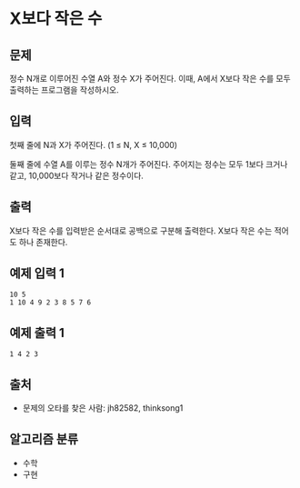 # X보다 작은 수
## 문제
정수 N개로 이루어진 수열 A와 정수 X가 주어진다. 이때, A에서 X보다 작은 수를 모두 출력하는 프로그램을 작성하시오.

## 입력
첫째 줄에 N과 X가 주어진다. (1 ≤ N, X ≤ 10,000)

둘째 줄에 수열 A를 이루는 정수 N개가 주어진다. 주어지는 정수는 모두 1보다 크거나 같고, 10,000보다 작거나 같은 정수이다.

## 출력
X보다 작은 수를 입력받은 순서대로 공백으로 구분해 출력한다. X보다 작은 수는 적어도 하나 존재한다.

## 예제 입력 1 
```
10 5
1 10 4 9 2 3 8 5 7 6
```
## 예제 출력 1 
```
1 4 2 3
```
## 출처
* 문제의 오타를 찾은 사람: jh82582, thinksong1
## 알고리즘 분류
* 수학
* 구현